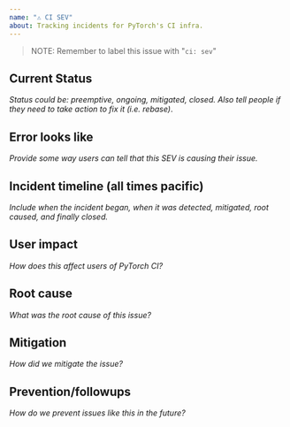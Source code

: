 ```yaml
---
name: "⚠️ CI SEV"
about: Tracking incidents for PyTorch's CI infra.
---
```


> NOTE: Remember to label this issue with "`ci: sev`"

 <!-- uncomment the below line if you don't want this SEV to block merges -->
 <!--  **MERGE BLOCKING** -->

## Current Status
*Status could be: preemptive, ongoing, mitigated, closed. Also tell people if they need to take action to fix it (i.e. rebase)*.

## Error looks like
*Provide some way users can tell that this SEV is causing their issue.*

## Incident timeline (all times pacific)
*Include when the incident began, when it was detected, mitigated, root caused, and finally closed.*

## User impact
*How does this affect users of PyTorch CI?*

## Root cause
*What was the root cause of this issue?*

## Mitigation
*How did we mitigate the issue?*

## Prevention/followups
*How do we prevent issues like this in the future?*
